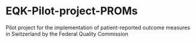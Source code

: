# EQK-Pilot-project-PROMs
Pilot project for the implementation of patient-reported outcome measures in Switzerland by the Federal Quality Commission
